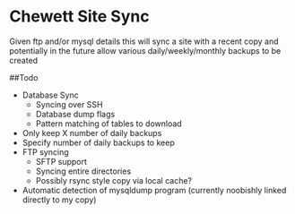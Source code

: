 Chewett Site Sync
=================

Given ftp and/or mysql details this will sync a site with a recent copy
and potentially in the future allow various daily/weekly/monthly backups
to be created

##Todo

* Database Sync
    * Syncing over SSH
    * Database dump flags
    * Pattern matching of tables to download
* Only keep X number of daily backups
* Specify number of daily backups to keep
* FTP syncing
    * SFTP support
    * Syncing entire directories
    * Possibly rsync style copy via local cache?
* Automatic detection of mysqldump program (currently noobishly linked directly to my copy)